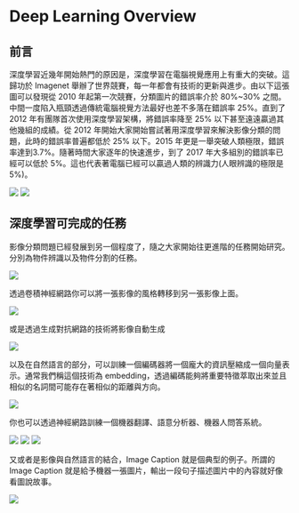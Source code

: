 # Deep Learning Overview

## 前言
深度學習近幾年開始熱門的原因是，深度學習在電腦視覺應用上有重大的突破。這歸功於 Imagenet 舉辦了世界競賽，每一年都會有技術的更新與進步。由以下這張圖可以發現從 2010 年起第一次競賽，分類圖片的錯誤率介於 80%~30% 之間。中間一度陷入瓶頸透過傳統電腦視覺方法最好也差不多落在錯誤率 25%。直到了 2012 年有團隊首次使用深度學習架構，將錯誤率降至 25% 以下甚至遠遠贏過其他幾組的成績。從 2012 年開始大家開始嘗試著用深度學習來解決影像分類的問題，此時的錯誤率普遍都低於 25% 以下。2015 年更是一舉突破人類極限，錯誤率達到3.7%。隨著時間大家逐年的快速進步，到了 2017 年大多組別的錯誤率已經可以低於 5%。這也代表著電腦已經可以贏過人類的辨識力(人眼辨識的極限是5%)。

![](https://i.imgur.com/hzpsERu.png)
![](https://i.imgur.com/ic5FQAh.png)

## 深度學習可完成的任務

影像分類問題已經發展到另一個程度了，隨之大家開始往更進階的任務開始研究。分別為物件辨識以及物件分割的任務。

![](https://i.imgur.com/mhtH8pw.png)

透過卷積神經網路你可以將一張影像的風格轉移到另一張影像上面。

![](https://i.imgur.com/XEahe7R.png)

或是透過生成對抗網路的技術將影像自動生成

![](https://i.imgur.com/kJ4pEFu.png)

以及在自然語言的部分，可以訓練一個編碼器將一個龐大的資訊壓縮成一個向量表示。通常我們稱這個技術為 embedding，透過編碼能夠將重要特徵萃取出來並且相似的名詞間可能存在著相似的距離與方向。

![](https://i.imgur.com/N3xPKRg.png)

你也可以透過神經網路訓練一個機器翻譯、語意分析器、機器人問答系統。

![](https://i.imgur.com/x0Zfmat.png)
![](https://i.imgur.com/yTrWJ1O.png)
![](https://i.imgur.com/f5PlzuY.png)

又或者是影像與自然語言的結合，Image Caption 就是個典型的例子。所謂的 Image Caption 就是給予機器一張圖片，輸出一段句子描述圖片中的內容就好像看圖說故事。

![](https://i.imgur.com/HSMnY3u.png)